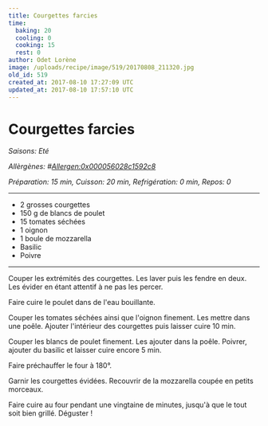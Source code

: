 ```yaml
---
title: Courgettes farcies
time:
  baking: 20
  cooling: 0
  cooking: 15
  rest: 0
author: Odet Lorène
image: /uploads/recipe/image/519/20170808_211320.jpg
old_id: 519
created_at: 2017-08-10 17:27:09 UTC
updated_at: 2017-08-10 17:57:10 UTC
---
```


# Courgettes farcies

_Saisons: Eté_

_Allèrgènes: #<Allergen:0x000056028c1592c8>_

_Préparation: 15 min, Cuisson: 20 min, Refrigération: 0 min, Repos: 0_

---

- 2 grosses courgettes
- 150 g de blancs de poulet
- 15 tomates séchées
- 1 oignon
- 1 boule de mozzarella
- Basilic
- Poivre

---

Couper les extrémités des courgettes. Les laver puis les fendre en deux. Les évider en étant attentif à ne pas les percer.

Faire cuire le poulet dans de l'eau bouillante.

Couper les tomates séchées ainsi que l'oignon finement. Les mettre dans une poêle. Ajouter l'intérieur des courgettes puis laisser cuire 10 min.

Couper les blancs de poulet finement. Les ajouter dans la poêle. Poivrer, ajouter du basilic et laisser cuire encore 5 min.

Faire préchauffer le four à 180°.

Garnir les courgettes évidées. Recouvrir de la mozzarella coupée en petits morceaux.

Faire cuire au four pendant une vingtaine de minutes, jusqu'à que le tout soit bien grillé. Déguster !
